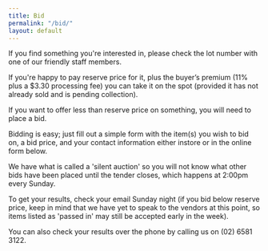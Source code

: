 ```yaml
---
title: Bid
permalink: "/bid/"
layout: default
---
```


If you find something you're interested in, please check the lot number with one of our friendly staff members.

If you're happy to pay reserve price for it, plus the buyer’s premium (11% plus a $3.30 processing fee) you can take it on the spot (provided it has not already sold and is pending collection).

If you want to offer less than reserve price on something, you will need to place a bid.

Bidding is easy; just fill out a simple form with the item(s) you wish to bid on, a bid price, and your contact information either instore or in the online form below.

We have what is called a 'silent auction' so you will not know what other bids have been placed until the tender closes, which happens at 2:00pm every Sunday.

To get your results, check your email Sunday night (if you bid below reserve price, keep in mind that we have yet to speak to the vendors at this point, so items listed as 'passed in' may still be accepted early in the week).

You can also check your results over the phone by calling us on (02) 6581 3122.
